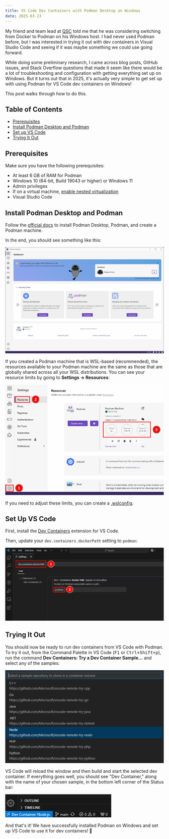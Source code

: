 ```yaml
---
title: VS Code Dev Containers with Podman Desktop on Windows
date: 2025-03-23
---
```



My friend and team lead at [QSC](https://www.qsc.com/) told me that he was
considering switching from Docker to Podman on his Windows host. I had never
used Podman before, but I was interested in trying it out with dev containers in
Visual Studio Code and seeing if it was maybe something we could use going
forward.

While doing some preliminary research, I came across blog posts, GitHub issues,
and Stack Overflow questions that made it seem like there would be a lot of
troubleshooting and configuration with getting everything set up on Windows. But
it turns out that in 2025, it's actually very simple to get set up with using
Podman for VS Code dev containers on Windows!

This post walks through how to do this.


## Table of Contents
- [Prerequisites](#prerequisites)
- [Install Podman Desktop and Podman](#install-podman-desktop-and-podman)
- [Set up VS Code](#set-up-vs-code)
- [Trying It Out](#trying-it-out)


## Prerequisites
Make sure you have the following prerequisites:
- At least 6 GB of RAM for Podman
- Windows 10 (64-bit, Build 19043 or higher) or Windows 11
- Admin privileges
- If on a virtual machine, [enable nested virtualization](https://learn.microsoft.com/en-us/virtualization/hyper-v-on-windows/user-guide/enable-nested-virtualization#configure-nested-virtualization)
- Visual Studio Code


## Install Podman Desktop and Podman

Follow the
[official docs](https://podman-desktop.io/docs/installation/windows-install)
to install Podman Desktop, Podman, and create a Podman machine.

In the end, you should see something like this:

![Podman Desktop after installation](images/podman-desktop.png)

If you created a Podman machine that is WSL-based (recommended), the resources
available to your Podman machine are the same as those that are globally shared
across all your WSL distributions. You can see your resource limits by going to
**Settings → Resources**:

![Podman machine resources](images/podman-resources.png)

If you need to adjust these limits, you can create a
[.wslconfig](https://learn.microsoft.com/en-us/windows/wsl/wsl-config#wslconfig).


## Set Up VS Code

First, install the
[Dev Containers](https://marketplace.visualstudio.com/items?itemName=ms-vscode-remote.remote-containers)
extension for VS Code.

Then, update your `dev.containers.dockerPath` setting to `podman`:

![VS Code setting for Docker path](images/vscode-docker-path.png)


## Trying It Out

You should now be ready to run dev containers from VS Code with Podman. To try
it out, from the Command Palette in VS Code
(<kbd>F1</kbd> or <kbd>Ctrl+Shift+p</kbd>), run the command
**Dev Containers: Try a Dev Container Sample...** and select any of the samples:

![Dev container sample options](images/dev-container-options.png)

VS Code will reload the window and then build and start the selected dev
container. If everything goes well, you should see "Dev Container," along with
the name of your chosen sample, in the bottom left corner of the Status bar:

![Successful status bar indicator](images/success-status-bar.png)

And that's it! We have successfully installed Podman on Windows and set up VS
Code to use it for dev containers! 🎉
